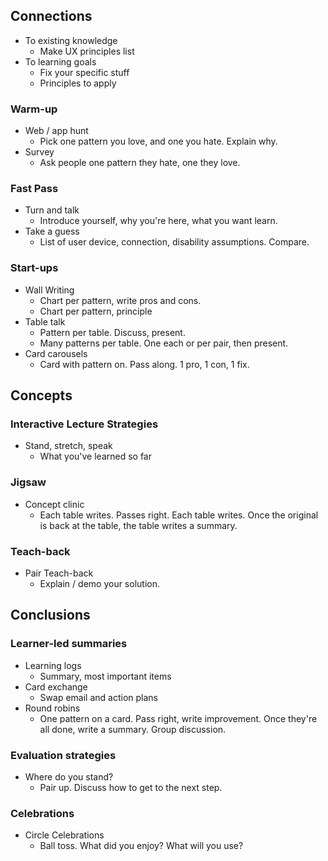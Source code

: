 ## Connections

* To existing knowledge
  * Make UX principles list
* To learning goals
  * Fix your specific stuff
  * Principles to apply

### Warm-up

* Web / app hunt
  * Pick one pattern you love, and one you hate. Explain why.
* Survey
  * Ask people one pattern they hate, one they love.

### Fast Pass

* Turn and talk
  * Introduce yourself, why you're here, what you want learn.
* Take a guess
  * List of user device, connection, disability assumptions. Compare.

### Start-ups

* Wall Writing
  * Chart per pattern, write pros and cons.
  * Chart per pattern, principle
* Table talk
  * Pattern per table. Discuss, present.
  * Many patterns per table. One each or per pair, then present.
* Card carousels
  * Card with pattern on. Pass along. 1 pro, 1 con, 1 fix.

## Concepts

### Interactive Lecture Strategies

* Stand, stretch, speak
  * What you've learned so far

### Jigsaw

* Concept clinic
  * Each table writes. Passes right. Each table writes. Once the original is back at the table, the table writes a summary.

### Teach-back

* Pair Teach-back
  * Explain / demo your solution.

## Conclusions

### Learner-led summaries

* Learning logs
  * Summary, most important items
* Card exchange
  * Swap email and action plans
* Round robins
  * One pattern on a card. Pass right, write improvement. Once they're all done, write a summary. Group discussion.

### Evaluation strategies

* Where do you stand?
  * Pair up. Discuss how to get to the next step.

### Celebrations

* Circle Celebrations
  * Ball toss. What did you enjoy? What will you use?

